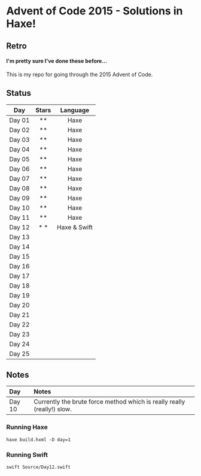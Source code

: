 # Advent of Code 2015 - Solutions in Haxe!
## Retro
#### I'm pretty sure I've done these before...

This is my repo for going through the 2015 Advent of Code.

## Status

| Day     | Stars | Language |
| :----: | :---: | :------: |
| Day 01  | **    | Haxe  |
| Day 02  | **    | Haxe  |
| Day 03  | **    | Haxe  |
| Day 04  | **    | Haxe  |
| Day 05  | **    | Haxe  |
| Day 06  | **    | Haxe  |
| Day 07  | **    | Haxe  |
| Day 08  | **    | Haxe  |
| Day 09  | **    | Haxe  |
| Day 10  | **    | Haxe  |
| Day 11  | **    | Haxe  |
| Day 12  | * *   | Haxe & Swift |
| Day 13  |  |
| Day 14  |  |
| Day 15  |  |
| Day 16  |  |
| Day 17  |  |
| Day 18  |  |
| Day 19  |  |
| Day 20  |  |
| Day 21  |  |
| Day 22  |  |
| Day 23  |  |
| Day 24  |  |
| Day 25  |  |

## Notes

| Day           | Notes   |
|:------------- |:------- |
| Day 10        | Currently the brute force method which is really really (really!) slow. |

### Running Haxe  
`haxe build.hxml -D day=1`

### Running Swift
`swift Source/Day12.swift`
